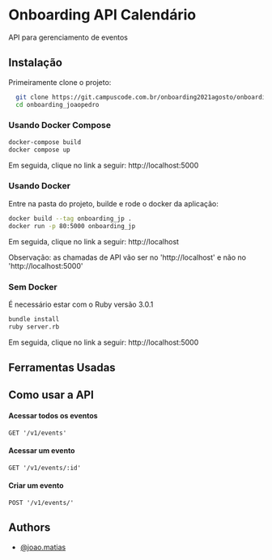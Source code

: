 # Onboarding API Calendário

API para gerenciamento de eventos


## Instalação

Primeiramente clone o projeto:

```bash
  git clone https://git.campuscode.com.br/onboarding2021agosto/onboarding_joaopedro.git
  cd onboarding_joaopedro
```
### Usando Docker Compose

```bash
docker-compose build
docker compose up
```
Em seguida, clique no link a seguir:
http://localhost:5000

### Usando Docker

Entre na pasta do projeto, builde e rode o docker da aplicação:

```bash
docker build --tag onboarding_jp .
docker run -p 80:5000 onboarding_jp
```

Em seguida, clique no link a seguir:
http://localhost

Observação: as chamadas de API vão ser no 'http://localhost' e não no 'http://localhost:5000'

### Sem Docker

É necessário estar com o Ruby versão 3.0.1

```bash
bundle install
ruby server.rb
```
Em seguida, clique no link a seguir:
http://localhost:5000

## Ferramentas Usadas

## Como usar a API

#### Acessar todos os eventos

```
GET '/v1/events'
```

#### Acessar um evento
```
GET '/v1/events/:id'
```

#### Criar um evento
```
POST '/v1/events/'
```






## Authors

- [@joao.matias](https://git.campuscode.com.br/joao.matias)
